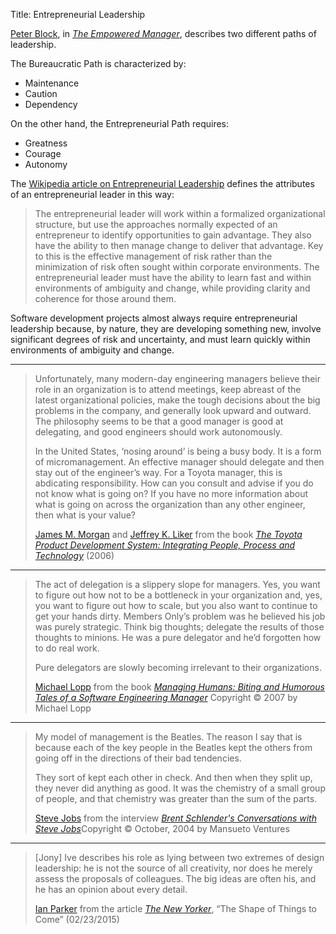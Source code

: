 Title: Entrepreneurial Leadership

[Peter Block][pb], in <cite>[The Empowered Manager][block-1987]</cite>, describes two different paths of leadership.

The Bureaucratic Path is characterized by:

* Maintenance
* Caution
* Dependency

On the other hand, the Entrepreneurial Path requires:

* Greatness
* Courage
* Autonomy

The [Wikipedia article on Entrepreneurial Leadership][el] defines the attributes of an entrepreneurial leader in this way:

> The entrepreneurial leader will work within a formalized organizational structure, but use the approaches normally expected of an entrepreneur to identify opportunities to gain advantage. They also have the ability to then manage change to deliver that advantage. Key to this is the effective management of risk rather than the minimization of risk often sought within corporate environments. The entrepreneurial leader must have the ability to learn fast and within environments of ambiguity and change, while providing clarity and coherence for those around them.

Software development projects almost always require entrepreneurial leadership because, by nature, they are developing something new, involve significant degrees of risk and uncertainty, and must learn quickly within environments of ambiguity and change.

----

<blockquote>
<p>
Unfortunately, many modern-day engineering managers believe their role in an organization is to attend meetings, keep abreast of the latest organizational policies, make the tough decisions about the big problems in the company, and generally look upward and outward. The philosophy seems to be that a good manager is good at delegating, and good engineers should work autonomously. </p>

<p>
In the United States, &#8216;nosing around&#8217; is being a busy body. It is a form of micromanagement. An effective manager should delegate and then stay out of the engineer&#8217;s way. For a Toyota manager, this is abdicating responsibility. How can you consult and advise if you do not know what is going on? If you have no more information about what is going on across the organization than any other engineer, then what is your value?</p>

<footer>
<a href="http://en.wikipedia.org/wiki/James_M._Morgan">James M. Morgan</a> and <a href="http://en.wikipedia.org/wiki/Jeffrey_K._Liker">Jeffrey K. Liker</a> from the book <cite><a href="bibliography.html#morgan-liker-2006">The Toyota Product Development System: Integrating People, Process and Technology</a></cite> (2006)
</footer>
</blockquote>

----

<blockquote>
<p>
The act of delegation is a slippery slope for managers. Yes, you want to figure out how not to be a bottleneck in your organization and, yes, you want to figure out how to scale, but you also want to continue to get your hands dirty. Members Only&#8217;s problem was he believed his job was purely strategic. Think big thoughts; delegate the results of those thoughts to minions. He was a pure delegator and he&#8217;d forgotten how to do real work. </p>

<p>
Pure delegators are slowly becoming irrelevant to their organizations.</p>

<footer>
<a href="http://en.wikipedia.org/wiki/Michael_Lopp">Michael Lopp</a> from the book <cite><a href="bibliography.html#lopp-2007">Managing Humans: Biting and Humorous Tales of a Software Engineering Manager</a></cite> Copyright &copy; 2007 by Michael Lopp
</footer>
</blockquote>

----

<blockquote>
<p>
My model of management is the Beatles. The reason I say that is because each of the key people in the Beatles kept the others from going off in the directions of their bad tendencies. </p>

<p>
They sort of kept each other in check. And then when they split up, they never did anything as good. It was the chemistry of a small group of people, and that chemistry was greater than the sum of the parts. </p>

<footer>
<a href="http://en.wikipedia.org/wiki/Steve_Jobs">Steve Jobs</a> from the interview <cite><a href="bibliography.html#jobs-2004">Brent Schlender's Conversations with Steve Jobs</a></cite>Copyright &copy; October, 2004 by Mansueto Ventures
</footer>
</blockquote>

----

<blockquote>
<p>
[Jony] Ive describes his role as lying between two extremes of design leadership: he is not the source of all creativity, nor does he merely assess the proposals of colleagues. The big ideas are often his, and he has an opinion about every detail. </p>

<footer>
<a href="http://en.wikipedia.org/wiki/Ian_Parker">Ian Parker</a> from the article <cite><a href="http://www.newyorker.com/magazine/2015/02/23/shape-things-come">The New Yorker</a></cite>, &#8220;The Shape of Things to Come&#8221; (02/23/2015)
</footer>
</blockquote>



[el]: https://en.wikipedia.org/wiki/Entrepreneurial_leadership
[block-1987]: bibliography.html#block-1987
[em]: http://amzn.to/1r5BRta
[pb]: https://en.wikipedia.org/wiki/Peter_Block
